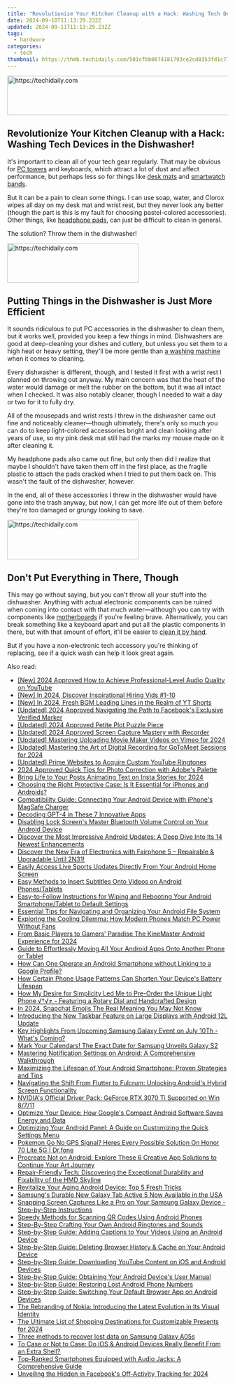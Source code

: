 ```yaml
---
title: "Revolutionize Your Kitchen Cleanup with a Hack: Washing Tech Devices in the Dishwasher!"
date: 2024-09-10T11:13:29.232Z
updated: 2024-09-11T11:13:29.232Z
tags:
  - hardware
categories:
  - tech
thumbnail: https://thmb.techidaily.com/501cfbb0674181793ce2cd8353fd1c77b58868d2c9678fbe9da8ac95eb395e1d.jpg
---
```






<!-- affiliate ads begin -->
<a href="https://aidotcom.pxf.io/c/5597632/2134499/19576" target="_top" id="2134499">
  <img src="//a.impactradius-go.com/display-ad/19576-2134499" border="0" alt="https://techidaily.com" width="600" height="90"/>
</a>
<img height="0" width="0" src="https://aidotcom.pxf.io/i/5597632/2134499/19576" style="position:absolute;visibility:hidden;" border="0" />
<!-- affiliate ads end -->




## Revolutionize Your Kitchen Cleanup with a Hack: Washing Tech Devices in the Dishwasher!

It's important to clean all of your tech gear regularly. That may be obvious for [PC towers](https://instagram-clips.techidaily.com/new-2024-approved-elevating-your-brand-with-intriguing-instagram-puzzle-feeds/) and keyboards, which attract a lot of dust and affect performance, but perhaps less so for things like [desk mats](https://extra-information.techidaily.com/a-lifetime-love-affair-with-top-15-classic-stop-motion-movies/) and [smartwatch bands](https://tech-revival.techidaily.com/targeted-health-transformation-using-chatgpt-wisely/).

 But it can be a pain to clean some things. I can use soap, water, and Clorox wipes all day on my desk mat and wrist rest, but they never look any better (though the part is this is my fault for choosing pastel-colored accessories). Other things, like [headphone pads](https://facebook-clips.techidaily.com/leading-downloader-software-facebooks-top-choices-5-for-2024/), can just be difficult to clean in general.

 The solution? Throw them in the dishwasher!





<!-- affiliate ads begin -->
<a href="https://aligracehair.sjv.io/c/5597632/2135413/19272" target="_top" id="2135413">
  <img src="//a.impactradius-go.com/display-ad/19272-2135413" border="0" alt="https://techidaily.com" width="300" height="90"/>
</a>
<img height="0" width="0" src="https://aligracehair.sjv.io/i/5597632/2135413/19272" style="position:absolute;visibility:hidden;" border="0" />
<!-- affiliate ads end -->




##  Putting Things in the Dishwasher is Just More Efficient

 It sounds ridiculous to put PC accessories in the dishwasher to clean them, but it works well, provided you keep a few things in mind. Dishwashers are good at deep-cleaning your dishes and cutlery, but unless you set them to a high heat or heavy setting, they'll be more gentle than [a washing machine](https://screen-capture.techidaily.com/in-2024-premier-mc-village-residential-plans/) when it comes to cleaning.

 Every dishwasher is different, though, and I tested it first with a wrist rest I planned on throwing out anyway. My main concern was that the heat of the water would damage or melt the rubber on the bottom, but it was all intact when I checked. It was also notably cleaner, though I needed to wait a day or two for it to fully dry.

 All of the mousepads and wrist rests I threw in the dishwasher came out fine and noticeably cleaner—though ultimately, there's only so much you can do to keep light-colored accessories bright and clean looking after years of use, so my pink desk mat still had the marks my mouse made on it after cleaning it.

 My headphone pads also came out fine, but only then did I realize that maybe I shouldn't have taken them off in the first place, as the fragile plastic to attach the pads cracked when I tried to put them back on. This wasn't the fault of the dishwasher, however.

 In the end, all of these accessories I threw in the dishwasher would have gone into the trash anyway, but now, I can get more life out of them before they're too damaged or grungy looking to save.





<!-- affiliate ads begin -->
<a href="https://aligracehair.sjv.io/c/5597632/2115916/19272" target="_top" id="2115916">
  <img src="//a.impactradius-go.com/display-ad/19272-2115916" border="0" alt="https://techidaily.com" width="300" height="90"/>
</a>
<img height="0" width="0" src="https://aligracehair.sjv.io/i/5597632/2115916/19272" style="position:absolute;visibility:hidden;" border="0" />
<!-- affiliate ads end -->




##  Don't Put Everything in There, Though

 This may go without saying, but you can't throw all your stuff into the dishwasher. Anything with actual electronic components can be ruined when coming into contact with that much water—although you can try with components like [motherboards](https://fox-blue.techidaily.com/2024-approved-simplify-multitasking-with-picture-in-picture-feature-ios/) if you're feeling brave. Alternatively, you can break something like a keyboard apart and put all the plastic components in there, but with that amount of effort, it'll be easier to [clean it by hand](https://some-approaches.techidaily.com/accelerate-operations-master-document-handling-through-automation-technology-in-the-finance-sector/).

 But if you have a non-electronic tech accessory you're thinking of replacing, see if a quick wash can help it look great again.

<ins class="adsbygoogle"
     style="display:block"
     data-ad-format="autorelaxed"
     data-ad-client="ca-pub-7571918770474297"
     data-ad-slot="1223367746"></ins>



<ins class="adsbygoogle"
     style="display:block"
     data-ad-client="ca-pub-7571918770474297"
     data-ad-slot="8358498916"
     data-ad-format="auto"
     data-full-width-responsive="true"></ins>

<span class="atpl-alsoreadstyle">Also read:</span>
<div><ul>
<li><a href="https://youtube-web.techidaily.com/024-approved-how-to-achieve-professional-level-audio-quality-on-youtube/"><u>[New] 2024 Approved  How to Achieve Professional-Level Audio Quality on YouTube</u></a></li>
<li><a href="https://facebook-record-videos.techidaily.com/new-in-2024-discover-inspirational-hiring-vids-1-10/"><u>[New] In 2024, Discover Inspirational Hiring Vids #1-10</u></a></li>
<li><a href="https://eaxpv-info.techidaily.com/new-in-2024-fresh-bgm-leading-lines-in-the-realm-of-yt-shorts/"><u>[New] In 2024, Fresh BGM  Leading Lines in the Realm of YT Shorts</u></a></li>
<li><a href="https://facebook-video-content.techidaily.com/updated-2024-approved-navigating-the-path-to-facebooks-exclusive-verified-marker/"><u>[Updated] 2024 Approved  Navigating the Path to Facebook's Exclusive Verified Marker</u></a></li>
<li><a href="https://vp-tips.techidaily.com/updated-2024-approved-petite-plot-puzzle-piece/"><u>[Updated] 2024 Approved  Petite Plot Puzzle Piece</u></a></li>
<li><a href="https://desktop-recording.techidaily.com/updated-2024-approved-screen-capture-mastery-with-irecorder/"><u>[Updated] 2024 Approved  Screen Capture Mastery with iRecorder</u></a></li>
<li><a href="https://vimeo-videos.techidaily.com/updated-mastering-uploading-movie-maker-videos-on-vimeo-for-2024/"><u>[Updated] Mastering  Uploading Movie Maker Videos on Vimeo for 2024</u></a></li>
<li><a href="https://screen-recording.techidaily.com/updated-mastering-the-art-of-digital-recording-for-gotomeet-sessions-for-2024/"><u>[Updated] Mastering the Art of Digital Recording for GoToMeet Sessions for 2024</u></a></li>
<li><a href="https://extra-support.techidaily.com/updated-prime-websites-to-acquire-custom-youtube-ringtones/"><u>[Updated] Prime Websites to Acquire Custom YouTube Ringtones</u></a></li>
<li><a href="https://extra-skills.techidaily.com/2024-approved-quick-tips-for-photo-correction-with-adobes-palette/"><u>2024 Approved  Quick Tips for Photo Correction with Adobe's Palette</u></a></li>
<li><a href="https://extra-information.techidaily.com/bring-life-to-your-posts-animating-text-on-insta-stories-for-2024/"><u>Bring Life to Your Posts  Animating Text on Insta Stories for 2024</u></a></li>
<li><a href="https://hardware-tips.techidaily.com/choosing-the-right-protective-case-is-it-essential-for-iphones-and-androids/"><u>Choosing the Right Protective Case: Is It Essential for iPhones and Androids?</u></a></li>
<li><a href="https://hardware-tips.techidaily.com/compatibility-guide-connecting-your-android-device-with-iphones-magsafe-charger/"><u>Compatibility Guide: Connecting Your Android Device with iPhone's MagSafe Charger</u></a></li>
<li><a href="https://tech-savvy.techidaily.com/decoding-gpt-4-in-these-7-innovative-apps/"><u>Decoding GPT-4 in These 7 Innovative Apps</u></a></li>
<li><a href="https://hardware-tips.techidaily.com/disabling-lock-screens-master-bluetooth-volume-control-on-your-android-device/"><u>Disabling Lock Screen's Master Bluetooth Volume Control on Your Android Device</u></a></li>
<li><a href="https://hardware-tips.techidaily.com/discover-the-most-impressive-android-updates-a-deep-dive-into-its-14-newest-enhancements/"><u>Discover the Most Impressive Android Updates: A Deep Dive Into Its 14 Newest Enhancements</u></a></li>
<li><a href="https://hardware-tips.techidaily.com/discover-the-new-era-of-electronics-with-fairphone-5-repairable-and-upgradable-until-2n31/"><u>Discover the New Era of Electronics with Fairphone 5 – Repairable & Upgradable Until 2N31!</u></a></li>
<li><a href="https://hardware-tips.techidaily.com/easily-access-live-sports-updates-directly-from-your-android-home-screen/"><u>Easily Access Live Sports Updates Directly From Your Android Home Screen</u></a></li>
<li><a href="https://hardware-tips.techidaily.com/easy-methods-to-insert-subtitles-onto-videos-on-android-phonestablets/"><u>Easy Methods to Insert Subtitles Onto Videos on Android Phones/Tablets</u></a></li>
<li><a href="https://hardware-tips.techidaily.com/easy-to-follow-instructions-for-wiping-and-rebooting-your-android-smartphonetablet-to-default-settings/"><u>Easy-to-Follow Instructions for Wiping and Rebooting Your Android Smartphone/Tablet to Default Settings</u></a></li>
<li><a href="https://hardware-tips.techidaily.com/essential-tips-for-navigating-and-organizing-your-android-file-system/"><u>Essential Tips for Navigating and Organizing Your Android File System</u></a></li>
<li><a href="https://hardware-tips.techidaily.com/exploring-the-cooling-dilemma-how-modern-phones-match-pc-power-without-fans/"><u>Exploring the Cooling Dilemma: How Modern Phones Match PC Power Without Fans</u></a></li>
<li><a href="https://some-knowledge.techidaily.com/from-basic-players-to-gamers-paradise-the-kinemaster-android-experience-for-2024/"><u>From Basic Players to Gamers' Paradise  The KineMaster Android Experience for 2024</u></a></li>
<li><a href="https://hardware-tips.techidaily.com/guide-to-effortlessly-moving-all-your-android-apps-onto-another-phone-or-tablet/"><u>Guide to Effortlessly Moving All Your Android Apps Onto Another Phone or Tablet</u></a></li>
<li><a href="https://hardware-tips.techidaily.com/how-can-one-operate-an-android-smartphone-without-linking-to-a-google-profile/"><u>How Can One Operate an Android Smartphone without Linking to a Google Profile?</u></a></li>
<li><a href="https://hardware-tips.techidaily.com/how-certain-phone-usage-patterns-can-shorten-your-devices-battery-lifespan/"><u>How Certain Phone Usage Patterns Can Shorten Your Device's Battery Lifespan</u></a></li>
<li><a href="https://hardware-tips.techidaily.com/how-my-desire-for-simplicity-led-me-to-pre-order-the-unique-light-phone-featuring-a-rotary-dial-and-handcrafted-design/"><u>How My Desire for Simplicity Led Me to Pre-Order the Unique Light Phone √†√≠ - Featuring a Rotary Dial and Handcrafted Design</u></a></li>
<li><a href="https://snapchat-videos.techidaily.com/in-2024-snapchat-emojis-the-real-meaning-you-may-not-know/"><u>In 2024, Snapchat Emojis  The Real Meaning You May Not Know</u></a></li>
<li><a href="https://hardware-tips.techidaily.com/introducing-the-new-taskbar-feature-on-large-displays-with-android-12l-update/"><u>Introducing the New Taskbar Feature on Large Displays with Android 12L Update</u></a></li>
<li><a href="https://hardware-tips.techidaily.com/key-highlights-from-upcoming-samsung-galaxy-event-on-july-10th-whats-coming/"><u>Key Highlights From Upcoming Samsung Galaxy Event on July 10Th - What's Coming?</u></a></li>
<li><a href="https://hardware-tips.techidaily.com/mark-your-calendars-the-exact-date-for-samsung-unveils-galaxy-s2/"><u>Mark Your Calendars! The Exact Date for Samsung Unveils Galaxy S2</u></a></li>
<li><a href="https://hardware-tips.techidaily.com/mastering-notification-settings-on-android-a-comprehensive-walkthrough/"><u>Mastering Notification Settings on Android: A Comprehensive Walkthrough</u></a></li>
<li><a href="https://hardware-tips.techidaily.com/maximizing-the-lifespan-of-your-android-smartphone-proven-strategies-and-tips/"><u>Maximizing the Lifespan of Your Android Smartphone: Proven Strategies and Tips</u></a></li>
<li><a href="https://hardware-tips.techidaily.com/navigating-the-shift-from-flutter-to-fulcrum-unlocking-androids-hybrid-screen-functionality/"><u>Navigating the Shift From Flutter to Fulcrum: Unlocking Android's Hybrid Screen Functionality</u></a></li>
<li><a href="https://driver-download.techidaily.com/nvidias-official-driver-pack-geforce-rtx-3070-ti-supported-on-win-8711/"><u>NVIDIA's Official Driver Pack: GeForce RTX 3070 Ti Supported on Win 8/7/11</u></a></li>
<li><a href="https://hardware-tips.techidaily.com/optimize-your-device-how-googles-compact-android-software-saves-energy-and-data/"><u>Optimize Your Device: How Google's Compact Android Software Saves Energy and Data</u></a></li>
<li><a href="https://hardware-tips.techidaily.com/optimizing-your-android-panel-a-guide-on-customizing-the-quick-settings-menu/"><u>Optimizing Your Android Panel: A Guide on Customizing the Quick Settings Menu</u></a></li>
<li><a href="https://pokemon-go-android.techidaily.com/pokemon-go-no-gps-signal-heres-every-possible-solution-on-honor-70-lite-5g-drfone-by-drfone-virtual-android/"><u>Pokemon Go No GPS Signal? Heres Every Possible Solution On Honor 70 Lite 5G | Dr.fone</u></a></li>
<li><a href="https://hardware-tips.techidaily.com/procreate-not-on-android-explore-these-6-creative-app-solutions-to-continue-your-art-journey/"><u>Procreate Not on Android: Explore These 6 Creative App Solutions to Continue Your Art Journey</u></a></li>
<li><a href="https://hardware-tips.techidaily.com/repair-friendly-tech-discovering-the-exceptional-durability-and-fixability-of-the-hmd-skyline/"><u>Repair-Friendly Tech: Discovering the Exceptional Durability and Fixability of the HMD Skyline</u></a></li>
<li><a href="https://hardware-tips.techidaily.com/revitalize-your-aging-android-device-top-5-fresh-tricks/"><u>Revitalize Your Aging Android Device: Top 5 Fresh Tricks</u></a></li>
<li><a href="https://hardware-tips.techidaily.com/samsungs-durable-new-galaxy-tab-active-5-now-available-in-the-usa/"><u>Samsung's Durable New Galaxy Tab Active 5 Now Available in the USA</u></a></li>
<li><a href="https://hardware-tips.techidaily.com/snapping-screen-captures-like-a-pro-on-your-samsung-galaxy-device-step-by-step-instructions/"><u>Snapping Screen Captures Like a Pro on Your Samsung Galaxy Device - Step-by-Step Instructions</u></a></li>
<li><a href="https://hardware-tips.techidaily.com/speedy-methods-for-scanning-qr-codes-using-android-phones/"><u>Speedy Methods for Scanning QR Codes Using Android Phones</u></a></li>
<li><a href="https://extra-resources.techidaily.com/step-by-step-crafting-your-own-android-ringtones-and-sounds/"><u>Step-By-Step  Crafting Your Own Android Ringtones and Sounds</u></a></li>
<li><a href="https://hardware-tips.techidaily.com/step-by-step-guide-adding-captions-to-your-videos-using-an-android-device/"><u>Step-by-Step Guide: Adding Captions to Your Videos Using an Android Device</u></a></li>
<li><a href="https://hardware-tips.techidaily.com/step-by-step-guide-deleting-browser-history-and-cache-on-your-android-device/"><u>Step-by-Step Guide: Deleting Browser History & Cache on Your Android Device</u></a></li>
<li><a href="https://hardware-tips.techidaily.com/step-by-step-guide-downloading-youtube-content-on-ios-and-android-devices/"><u>Step-by-Step Guide: Downloading YouTube Content on iOS and Android Devices</u></a></li>
<li><a href="https://hardware-tips.techidaily.com/step-by-step-guide-obtaining-your-android-devices-user-manual/"><u>Step-by-Step Guide: Obtaining Your Android Device's User Manual</u></a></li>
<li><a href="https://hardware-tips.techidaily.com/step-by-step-guide-restoring-lost-android-phone-numbers/"><u>Step-by-Step Guide: Restoring Lost Android Phone Numbers</u></a></li>
<li><a href="https://hardware-tips.techidaily.com/step-by-step-guide-switching-your-default-browser-app-on-android-devices/"><u>Step-by-Step Guide: Switching Your Default Browser App on Android Devices</u></a></li>
<li><a href="https://hardware-tips.techidaily.com/the-rebranding-of-nokia-introducing-the-latest-evolution-in-its-visual-identity/"><u>The Rebranding of Nokia: Introducing the Latest Evolution in Its Visual Identity</u></a></li>
<li><a href="https://some-guidance.techidaily.com/the-ultimate-list-of-shopping-destinations-for-customizable-presents-for-2024/"><u>The Ultimate List of Shopping Destinations for Customizable Presents for 2024</u></a></li>
<li><a href="https://techidaily.com/three-methods-to-recover-lost-data-on-samsung-galaxy-a05s-by-fonelab-android-recover-data/"><u>Three methods to recover lost data on Samsung Galaxy A05s</u></a></li>
<li><a href="https://hardware-tips.techidaily.com/to-case-or-not-to-case-do-ios-and-android-devices-really-benefit-from-an-extra-shell/"><u>To Case or Not to Case: Do iOS & Android Devices Really Benefit From an Extra Shell?</u></a></li>
<li><a href="https://hardware-tips.techidaily.com/top-ranked-smartphones-equipped-with-audio-jacks-a-comprehensive-guide/"><u>Top-Ranked Smartphones Equipped with Audio Jacks: A Comprehensive Guide</u></a></li>
<li><a href="https://some-approaches.techidaily.com/unveiling-the-hidden-in-facebooks-off-activity-tracking-for-2024/"><u>Unveiling the Hidden in Facebook's Off-Activity Tracking for 2024</u></a></li>
</ul></div>
